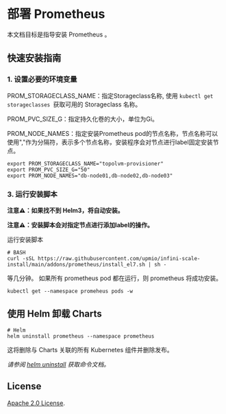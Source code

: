 # 部署 Prometheus

本文档目标是指导安装 Prometheus 。

## 快速安装指南

### 1. 设置必要的环境变量


PROM_STORAGECLASS_NAME：指定Storageclass名称, 使用 ```kubectl get storageclasses ```获取可用的 Storageclass 名称。

PROM_PVC_SIZE_G：指定持久化卷的大小，单位为Gi。

PROM_NODE_NAMES：指定安装Prometheus pod的节点名称，节点名称可以使用","作为分隔符，表示多个节点名称，安装程序会对节点进行label固定安装节点。

```console
export PROM_STORAGECLASS_NAME="topolvm-provisioner"
export PROM_PVC_SIZE_G="50"
export PROM_NODE_NAMES="db-node01,db-node02,db-node03"
```

### 3. 运行安装脚本

**注意⚠️：如果找不到 Helm3，将自动安装。**

**注意⚠️：安装脚本会对指定节点进行添加label的操作。**

运行安装脚本
```console
# BASH
curl -sSL https://raw.githubusercontent.com/upmio/infini-scale-install/main/addons/prometheus/install_el7.sh | sh -
```

等几分钟。 如果所有 prometheus pod 都在运行，则 prometheus 将成功安装。

```console
kubectl get --namespace promeheus pods -w
```

## 使用 Helm 卸载 Charts

```console
# Helm
helm uninstall prometheus --namespace prometheus
```

这将删除与 Charts 关联的所有 Kubernetes 组件并删除发布。

_请参阅 [helm uninstall](https://helm.sh/docs/helm/helm_uninstall/) 获取命令文档。_

## License

<!-- Keep full URL links to repo files because this README syncs from main to gh-pages.  -->
[Apache 2.0 License](https://raw.githubusercontent.com/upmio/infini-scale-install/main/LICENSE).

